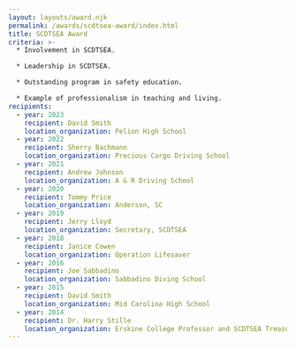 ```yaml
---
layout: layouts/award.njk
permalink: /awards/scdtsea-award/index.html
title: SCDTSEA Award
criteria: >-
  * Involvement in SCDTSEA.

  * Leadership in SCDTSEA.

  * Outstanding program in safety education.

  * Example of professionalism in teaching and living.
recipients:
  - year: 2023
    recipient: David Smith
    location_organization: Pelion High School
  - year: 2022
    recipient: Sherry Bachmann
    location_organization: Precious Cargo Driving School
  - year: 2021
    recipient: Andrew Johnson
    location_organization: A & R Driving School
  - year: 2020
    recipient: Tommy Price
    location_organization: Anderson, SC
  - year: 2019
    recipient: Jerry Lloyd
    location_organization: Secretary, SCDTSEA
  - year: 2018
    recipient: Janice Cowen
    location_organization: Operation Lifesaver
  - year: 2016
    recipient: Joe Sabbadino
    location_organization: Sabbadino Diving School
  - year: 2015
    recipient: David Smith
    location_organization: Mid Carolina High School
  - year: 2014
    recipient: Dr. Harry Stille
    location_organization: Erskine College Professor and SCDTSEA Treasurer
---
```

